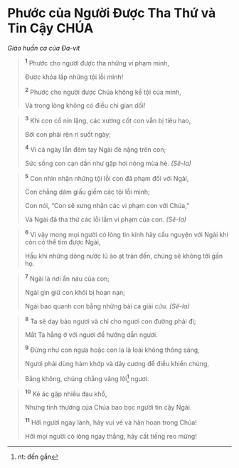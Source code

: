 # Phước của Người Ðược Tha Thứ và Tin Cậy CHÚA
*Giáo huấn ca của Ða-vít*

> <sup><b>1</b></sup> Phước cho người được tha những vi phạm mình,
> 
> Ðược khỏa lấp những tội lỗi mình!
> 
> <sup><b>2</b></sup> Phước cho người được Chúa không kể tội của mình,
> 
> Và trong lòng không có điều chi gian dối!
>


> <sup><b>3</b></sup> Khi con cố nín lặng, các xương cốt con vẫn bị tiêu hao,
> 
> Bởi con phải rên rỉ suốt ngày;
> 
> <sup><b>4</b></sup> Vì cả ngày lẫn đêm tay Ngài đè nặng trên con;
> 
> Sức sống con cạn dần như gặp hơi nóng mùa hè. *(Sê-la)*
>


> <sup><b>5</b></sup> Con nhìn nhận những tội lỗi con đã phạm đối với Ngài,
> 
> Con chẳng dám giấu giếm các tội lỗi mình;
> 
> Con nói, “Con sẽ xưng nhận các vi phạm con với Chúa,”
> 
> Và Ngài đã tha thứ các lỗi lầm vi phạm của con. *(Sê-la)*
>


> <sup><b>6</b></sup> Vì vậy mong mọi người có lòng tin kính hãy cầu nguyện với Ngài khi còn có thể tìm được Ngài,
> 
> Hầu khi những dòng nước lũ ào ạt tràn đến, chúng sẽ không tới gần họ.
>


> <sup><b>7</b></sup> Ngài là nơi ẩn náu của con;
> 
> Ngài gìn giữ con khỏi bị hoạn nạn;
> 
> Ngài bao quanh con bằng những bài ca giải cứu. *(Sê-la)*
>


> <sup><b>8</b></sup> Ta sẽ dạy bảo ngươi và chỉ cho ngươi con đường phải đi;
> 
> Mắt Ta hằng ở với ngươi để hướng dẫn ngươi.
> 
> <sup><b>9</b></sup> Ðừng như con ngựa hoặc con la là loài không thông sáng,
> 
> Ngươi phải dùng hàm khớp và dây cương để điều khiển chúng,
> 
> Bằng không, chúng chẳng vâng lời[^1-fb92738b-8a34-4aed-ac19-f6e2e36f5570] ngươi.
>


> <sup><b>10</b></sup> Kẻ ác gặp nhiều đau khổ,
> 
> Nhưng tình thương của Chúa bao bọc người tin cậy Ngài.
> 
> <sup><b>11</b></sup> Hỡi người ngay lành, hãy vui vẻ và hân hoan trong Chúa!
> 
> Hỡi mọi người có lòng ngay thẳng, hãy cất tiếng reo mừng!
>

[^1-fb92738b-8a34-4aed-ac19-f6e2e36f5570]: nt: đến gần